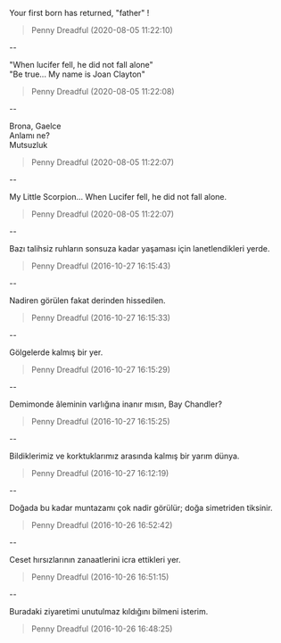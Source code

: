 Your first born has returned, "father" !  

> Penny Dreadful (2020-08-05 11:22:10)  
  
--

"When lucifer fell, he did not fall alone"  
"Be true... My name is Joan Clayton"  
  

> Penny Dreadful (2020-08-05 11:22:08)  
  
--

Brona, Gaelce  
Anlamı ne?  
Mutsuzluk  
  

> Penny Dreadful (2020-08-05 11:22:07)  
  
--

My Little Scorpion... When Lucifer fell, he did not fall alone.  
  

> Penny Dreadful (2020-08-05 11:22:07)  
  
--

Bazı talihsiz ruhların sonsuza kadar yaşaması için lanetlendikleri yerde.  

> Penny Dreadful (2016-10-27 16:15:43)  
  
--

Nadiren görülen fakat derinden hissedilen.  

> Penny Dreadful (2016-10-27 16:15:33)  
  
--

Gölgelerde kalmış bir yer.  

> Penny Dreadful (2016-10-27 16:15:29)  
  
--

Demimonde âleminin varlığına inanır mısın, Bay Chandler?  

> Penny Dreadful (2016-10-27 16:15:25)  
  
--

Bildiklerimiz ve korktuklarımız arasında kalmış bir yarım dünya.  

> Penny Dreadful (2016-10-27 16:12:19)  
  
--

Doğada bu kadar muntazamı çok nadir görülür; doğa simetriden tiksinir.  

> Penny Dreadful (2016-10-26 16:52:42)  
  
--

Ceset hırsızlarının zanaatlerini icra ettikleri yer.  

> Penny Dreadful (2016-10-26 16:51:15)  
  
--

Buradaki ziyaretimi unutulmaz kıldığını bilmeni isterim.  

> Penny Dreadful (2016-10-26 16:48:25)  
  
